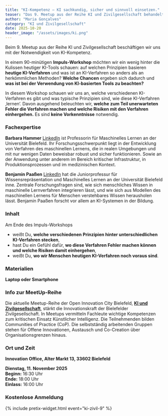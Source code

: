 ```yaml
---
title: "KI-Kompetenz – KI sachkundig, sicher und sinnvoll einsetzen."
teaser: "Das 9. Meetup aus der Reihe KI und Zivilgesellschaft behandelt die Notwendigkeit von KI-Kompetenz."
author: "Maria Gonçalves"
category: "KI und Zivilgesellschaft"
date: 2025-10-20
header_image: "/assets/images/ki.png"
---
```


Beim 9. Meetup aus der Reihe KI und Zivilgesellschaft beschäftigen wir uns mit der Notwendigkeit von KI-Kompetenz. 

In einem 90-minütigen **Impuls-Workshop** möchten wir ein wenig hinter die Kulissen heutiger KI-Tools schauen: auf welchen Prinzipien basieren **heutige KI-Verfahren** und was ist an KI-Verfahren so anders als an herkömmlichen Methoden? **Welche Chancen** ergeben sich dadurch und **was ist bei der Verwendung von KI-basierten Tools zu beachten?**

In diesem Workshop schauen wir uns an, welche verschiedenen KI-Verfahren es gibt und was typische Prinzipien sind, wie diese KI-Verfahren ‚lernen‘. Davon ausgehend beleuchten wir, **welche zum Teil unerwarteten Fehler die Verfahren machen und welche Risiken mit den Verfahren einhergehen.**
Es sind **keine Vorkenntnisse** notwendig.


### Fachexpertise
**Barbara Hammer** [LinkedIn](https://www.linkedin.com/in/barbara-hammer-62963295/) ist Professorin für Maschinelles Lernen an der Universität Bielefeld. Ihr Forschungsschwerpunkt liegt in der Entwicklung von Verfahren des maschinellen Lernens, die in realen Umgebungen und mit nur wenigen Daten beweisbar robust und sicher funktionieren. Sowie an der Anwendung unter anderem im Bereich kritischer Infrastruktur, in Produktionsprozessen und im medizinischen Kontext.

**Benjamin Paaßen** [LinkedIn](https://www.linkedin.com/in/benjamin-paa%C3%9Fen-9a643a266/) hat die Juniorprofessur für Wissensrepräsentation und Maschinelles Lernen an der Universität Bielefeld inne. Zentrale Forschungsfragen sind, wie sich menschliches Wissen in maschinelle Lernverfahren integrieren lässt, und wie sich aus Modellen des maschinellen Lernens für Menschen verstehbares Wissen herausholen lässt. Benjamin Paaßen forscht vor allem an KI-Systemen in der Bildung.

### Inhalt
Am Ende des Impuls-Workshops
- weißt Du, **welche verschiedenen Prinzipien hinter unterschiedlichen KI-Verfahren stecken**,
- hast Du ein Gefühl dafür, **wo diese Verfahren Fehler machen können und welche Risiken damit einhergehen**,
- weißt Du, **wo wir Menschen heutigen KI-Verfahren noch voraus sind**.

### Materialien
**Laptop oder Smartphone**

### Info zur MeetUp-Reihe
Die aktuelle Meetup-Reihe der Open Innovation City Bielefeld, [**KI und Zivilgesellschaft**](https://oic-bielefeld.de/ki/), stärkt die Innovationskraft der Bielefelder Zivilgesellschaft. In Meetups vermitteln Fachleute wichtige Kompetenzen zum kritischen Einsatz Künstlicher Intelligenz. Die Teilnehmenden bilden Communities of Practice (CoP). Die selbstständig arbeitenden Gruppen stehen für Offene Innovationen, Austausch und Co-Creation über Organisationsgrenzen hinaus.

### Ort und Zeit
**Innovation Office, Alter Markt 13, 33602 Bielefeld**

**Dienstag, 11. November 2025**<br>
**Beginn:** 16:30 Uhr<br>
**Ende:** 18:00 Uhr<br>
**Einlass:** 16:00 Uhr

### Kostenlose Anmeldung
{% include pretix-widget.html event="ki-zivil-9" %}
